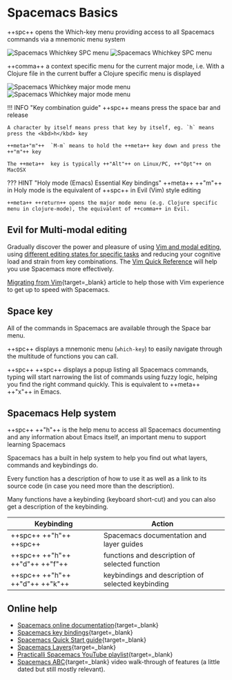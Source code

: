 # Spacemacs Basics

++spc++ opens the Which-key menu providing access to all Spacemacs commands via a mnemonic menu system

![Spacemacs Whichkey SPC menu](https://raw.githubusercontent.com/practicalli/graphic-design/live/spacemacs/screenshots/spacemacs-whichkey-spc-menu-light.png#only-light)
![Spacemacs Whichkey SPC menu](https://raw.githubusercontent.com/practicalli/graphic-design/live/spacemacs/screenshots/spacemacs-whichkey-spc-menu-dark.png#only-dark)


++comma++ a context specific menu for the current major mode, i.e. With a Clojure file in the current buffer a Clojure specific menu is displayed

![Spacemacs Whichkey major mode menu](https://raw.githubusercontent.com/practicalli/graphic-design/live/spacemacs/screenshots/spacemacs-whichkey-clojure-major-mode-menu-light.png#only-light)
![Spacemacs Whichkey major mode menu](https://raw.githubusercontent.com/practicalli/graphic-design/live/spacemacs/screenshots/spacemacs-whichkey-clojure-major-mode-menu-dark.png#only-dark)


!!! INFO "Key combination guide"
    ++spc++ means press the space bar and release

    A character by itself means press that key by itself, eg. `h` means press the <kbd>h</kbd> key

    ++meta+"m"++  `M-m` means to hold the ++meta++ key down and press the ++"m"++ key

    The ++meta++  key is typically ++"Alt"++ on Linux/PC, ++"Opt"++ on MacOSX


??? HINT "Holy mode (Emacs) Essential Key bindings"
    ++meta++ ++"m"++ in Holy mode is the equivalent of ++spc++ in Evil (Vim) style editing

    ++meta++ ++return++ opens the major mode menu (e.g. Clojure specific menu in clojure-mode), the equivalent of ++comma++ in Evil.


## Evil for Multi-modal editing

Gradually discover the power and pleasure of using [Vim and modal editing](evil/), using [different editing states for specific tasks](evil/editing-states/) and reducing your cognitive load and strain from key combinations.  The [Vim Quick Reference](vim-style/vim-quick-reference/) will help you use Spacemacs more effectively.

[Migrating from Vim](https://github.com/syl20bnr/spacemacs/blob/develop/doc/VIMUSERS.org){target=_blank} article to help those with Vim experience to get up to speed with Spacemacs.


## Space key

All of the commands in Spacemacs are available through the Space bar menu.

++spc++ displays a mnemonic menu (`which-key`) to easily navigate through the multitude of functions you can call.

++spc++ ++spc++ displays a popup listing all Spacemacs commands, typing will start narrowing the list of commands using fuzzy logic, helping you find the right command quickly. This is equivalent to ++meta++ ++"x"++ in Emacs.


## Spacemacs Help system

++spc++ ++"h"++ is the help menu to access all Spacemacs documenting and any information about Emacs itself, an important menu to support learning Spacemacs

Spacemacs has a built in help system to help you find out what layers, commands and keybindings do.

Every function has a description of how to use it as well as a link to its source code (in case you need more than the description).

Many functions have a keybinding (keyboard short-cut) and you can also get a description of the keybinding.

| Keybinding                      | Action                                             |
|---------------------------------|----------------------------------------------------|
| ++spc++ ++"h"++ ++spc++         | Spacemacs documentation and layer guides           |
| ++spc++ ++"h"++ ++"d"++ ++"f"++ | functions and description of selected function     |
| ++spc++ ++"h"++ ++"d"++ ++"k"++ | keybindings and description of selected keybinding |


## Online help

* [Spacemacs online documentation](https://develop.spacemacs.org/doc/DOCUMENTATION.html){target=_blank}
* [Spacemacs key bindings](https://github.com/syl20bnr/spacemacs/blob/develop/doc/DOCUMENTATION.org#key-bindings){target=_blank}
* [Spacemacs Quick Start guide](https://develop.spacemacs.org/doc/QUICK_START.html){target=_blank}
* [Spacemacs Layers](https://develop.spacemacs.org/layers/LAYERS.html){target=_blank}
* [Practicalli Spacemacs YouTube playlist](https://www.youtube.com/playlist?list=PLpr9V-R8ZxiCHMl2_dn1Fovcd34Oz45su){target=_blank}
* [Spacemacs ABC](https://www.youtube.com/playlist?list=PLrJ2YN5y27KLhd3yNs2dR8_inqtEiEweE){target=_blank} video walk-through of features (a little dated but still mostly relevant).
